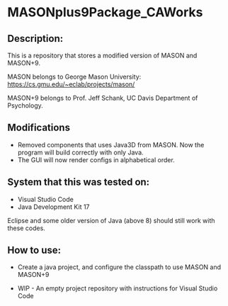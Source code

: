 # MASONplus9Package_CAWorks

## Description:

This is a repository that stores a modified version of MASON and MASON+9.

MASON belongs to George Mason University:
https://cs.gmu.edu/~eclab/projects/mason/

MASON+9 belongs to Prof. Jeff Schank, UC Davis Department of Psychology.

## Modifications

- Removed components that uses Java3D from MASON. Now the program will build correctly with only Java.
- The GUI will now render configs in alphabetical order.

## System that this was tested on:

- Visual Studio Code
- Java Development Kit 17

Eclipse and some older version of Java (above 8) should still work with these codes.

## How to use:

- Create a java project, and configure the classpath to use MASON and MASON+9

- WIP - An empty project repository with instructions for Visual Studio Code